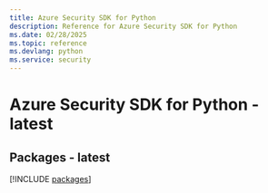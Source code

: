 ```yaml
---
title: Azure Security SDK for Python
description: Reference for Azure Security SDK for Python
ms.date: 02/28/2025
ms.topic: reference
ms.devlang: python
ms.service: security
---
```

# Azure Security SDK for Python - latest
## Packages - latest
[!INCLUDE [packages](security-index.md)]